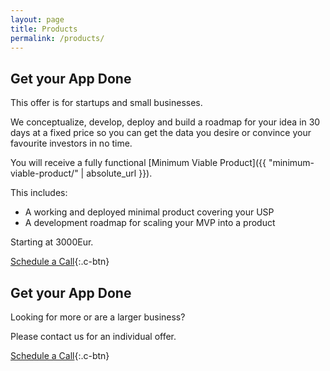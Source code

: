 ```yaml
---
layout: page
title: Products
permalink: /products/
---
```


## Get your App Done

This offer is for startups and small businesses.

We conceptualize, develop, deploy and build a roadmap for your idea in 30 days at a fixed price so you can get the data you desire or convince your favourite investors in no time.

You will receive a fully functional [Minimum Viable Product]({{ "minimum-viable-product/" | absolute_url }}).

This includes:

- A working and deployed minimal product covering your USP
- A development roadmap for scaling your MVP into a product

Starting at 3000Eur.

[Schedule a Call](https://calendly.com/viper){:.c-btn}

## Get your App Done

Looking for more or are a larger business?

Please contact us for an individual offer.

[Schedule a Call](https://calendly.com/viper){:.c-btn}
